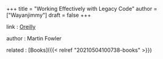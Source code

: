 +++
title = "Working Effectively with Legacy Code"
author = ["Wayanjimmy"]
draft = false
+++

link
: [Oreilly](https://learning.oreilly.com/library/view/patterns-of-enterprise/0321127420/)

author
: Martin Fowler

related
: [Books]({{< relref "20210504100738-books" >}})
